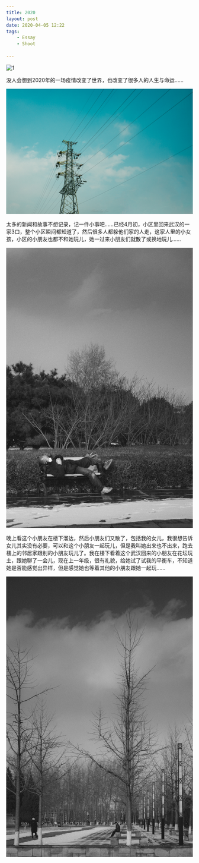 ```yaml
---
title: 2020
layout: post
date: 2020-04-05 12:22
tags: 
    - Essay
    - Shoot

---
```


![1](/IMG/2020/2020-04-05-Covid-19/1.JPG)

没人会想到2020年的一场疫情改变了世界，也改变了很多人的人生与命运……

![1](/IMG/2020/2020-04-05-Covid-19/2.JPG)

太多的新闻和故事不想记录，记一件小事吧……已经4月初，小区里回来武汉的一家3口，整个小区瞬间都知道了，然后很多人都躲他们家的人走，这家人里的小女孩，小区的小朋友也都不和她玩儿，她一过来小朋友们就散了或换地玩儿……

![1](/IMG/2020/2020-04-05-Covid-19/3.JPG)

晚上看这个小朋友在楼下溜达，然后小朋友们又散了，包括我的女儿，我很想告诉女儿其实没有必要，可以和这个小朋友一起玩儿，但是我叫她出来也不出来，跑去楼上的邻居家跟别的小朋友玩儿了。我在楼下看着这个武汉回来的小朋友在花坛玩土，跟她聊了一会儿，现在上一年级，很有礼貌，给她试了试我的平衡车，不知道她是否能感觉出异样，但是感觉她也等着其他的小朋友跟她一起玩……

![1](/IMG/2020/2020-04-05-Covid-19/4.JPG)